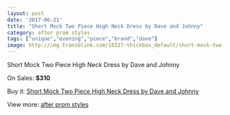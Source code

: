 ```yaml
---
layout: post
date: '2017-06-21'
title: "Short Mock Two Piece High Neck Dress by Dave and Johnny"
category: after prom styles
tags: ["unique","evening","piece","brand","dave"]
image: http://img.transblink.com/16327-thickbox_default/short-mock-two-piece-high-neck-dress-by-dave-and-johnny.jpg
---
```

Short Mock Two Piece High Neck Dress by Dave and Johnny

On Sales: **$310**
<a href="https://www.transblink.com/en/after-prom-styles/5167-short-mock-two-piece-high-neck-dress-by-dave-and-johnny.html"><amp-img layout="responsive" width="600" height="600" src="//img.transblink.com/16327-thickbox_default/short-mock-two-piece-high-neck-dress-by-dave-and-johnny.jpg" alt="Short Mock Two Piece High Neck Dress by Dave and Johnny 0" /></a>
<a href="https://www.transblink.com/en/after-prom-styles/5167-short-mock-two-piece-high-neck-dress-by-dave-and-johnny.html"><amp-img layout="responsive" width="600" height="600" src="//img.transblink.com/16329-thickbox_default/short-mock-two-piece-high-neck-dress-by-dave-and-johnny.jpg" alt="Short Mock Two Piece High Neck Dress by Dave and Johnny 1" /></a>
<a href="https://www.transblink.com/en/after-prom-styles/5167-short-mock-two-piece-high-neck-dress-by-dave-and-johnny.html"><amp-img layout="responsive" width="600" height="600" src="//img.transblink.com/16328-thickbox_default/short-mock-two-piece-high-neck-dress-by-dave-and-johnny.jpg" alt="Short Mock Two Piece High Neck Dress by Dave and Johnny 2" /></a>

Buy it: [Short Mock Two Piece High Neck Dress by Dave and Johnny](https://www.transblink.com/en/after-prom-styles/5167-short-mock-two-piece-high-neck-dress-by-dave-and-johnny.html "Short Mock Two Piece High Neck Dress by Dave and Johnny")

View more: [after prom styles](https://www.transblink.com/en/55-after-prom-styles "after prom styles")
